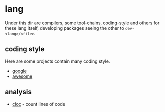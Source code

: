 # lang

Under this dir are compilers, some tool-chains, coding-style and others for these lang itself,
developing packages seeing the other to `dev-<lang>/<file>`.

## coding style

Here are some projects contain many coding style.

- [google](https://github.com/google/styleguide)
- [awesome](https://github.com/kciter/awesome-style-guide)

## analysis

- [cloc](https://github.com/AlDanial/cloc) - count lines of code
